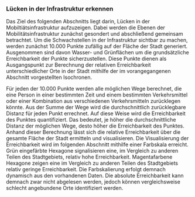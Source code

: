 ### Lücken in der Infrastruktur erkennen
Das Ziel des folgenden Abschnitts liegt darin, Lücken in der Mobiltiätsinfrastruktur aufzuzeigen. Dabei werden die
Ebenen der Mobilitätsinfrastruktur zunächst gesondert und abschließend gemeinsam betrachtet. Um die Schwachstellen in 
der Infrastruktur sichtbar zu machen, werden zunächst 10.000 Punkte zufällig auf der Fläche der Stadt generiert. 
Ausgenommen sind davon Wasser- und Grünflächen um die grundsätzliche Erreichbarkeit der Punkte sicherzustellen.
Diese Punkte dienen als Ausgangspunkt zur Berechnung der relativen Erreichbarkeit unterschiedlicher Orte in der Stadt 
mithilfe der im vorangegangenen Abschnitt vorgestellten Isochronen. 

Für jeden der 10.000 Punkte werden alle möglichen Wege berechnet, die eine Person in einer bestimmten Zeit und einem 
bestimmten Verkehrsmittel oder einer Kombination aus verschiedenen Verkehrsmitteln zurücklegen könnte. 
Aus der Summe der Wege wird die durchschnittlich zurücklegbare Distanz für jeden Punkt errechnet. Auf diese Weise wird
die Erreichbarkeit des Punktes quantifiziert. Das bedeutet, je höher die durchschnittliche Distanz der möglichen Wege,
desto höher die Erreichbarkeit des Punktes. Anhand dieser Berechnung lässt sich die relative Erreichbarkeit über die 
gesamte Fläche der Stadt ermitteln und visualisieren. Die Visualisierung der Erreichbarkeit wird im folgenden
Abschnitt mithilfe einer Farbskala erreicht. Grün eingefärbte Hexagone signalisieren eine, im Vergleich zu
anderen Teilen des Stadtgebiets, relativ hohe Erreichbarkeit. Magentafarbene Hexagone zeigen eine im Vergleich
zu anderen Teilen des Stadtgebiets relativ geringe Erreichbarkeit. Die Farbskalierung erfolgt demnach dynamisch aus 
den vorhandenen Daten. Die absolute Erreichbarkeit kann demnach zwar nicht abgelesen werden, jedoch können vergleichsweise
schlecht angebundene Orte identifiziert werden. 
